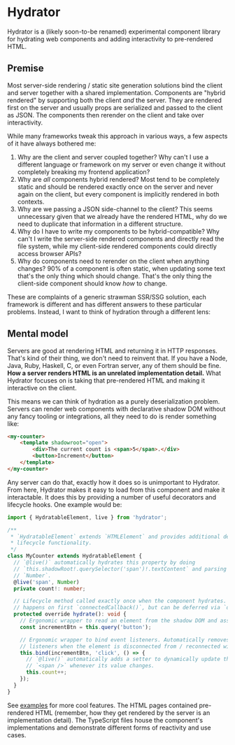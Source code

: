 # Hydrator

Hydrator is a (likely soon-to-be renamed) experimental component library for hydrating
web components and adding interactivity to pre-rendered HTML.

## Premise

Most server-side rendering / static site generation solutions bind the client and
server together with a shared implementation. Components are "hybrid rendered" by
supporting both the client _and_ the server. They are rendered first on the server and
usually props are serialized and passed to the client as JSON. The components then
rerender on the client and take over interactivity.

While many frameworks tweak this approach in various ways, a few aspects of it have
always bothered me:

1.  Why are the client and server coupled together? Why can't I use a different language
    or framework on my server or even change it without completely breaking my frontend
    application?
1.  Why are _all_ components hybrid rendered? Most tend to be completely static and
    should be rendered exactly once on the server and never again on the client, but
    every component is implicitly rendered in both contexts.
1.  Why are we passing a JSON side-channel to the client? This seems unnecessary given
    that we already have the rendered HTML, why do we need to duplicate that
    information in a different structure.
1.  Why do I have to write my components to be hybrid-compatible? Why can't I write the
    server-side rendered components and directly read the file system, while my
    client-side rendered components could directly access browser APIs?
1.  Why do components need to rerender on the client when anything changes? 90% of a
    component is often static, when updating some text that's the only thing which
    should change. That's the only thing the client-side component should know _how_ to
    change.

These are complaints of a generic strawman SSR/SSG solution, each framework is different
and has different answers to these particular problems. Instead, I want to think of
hydration through a different lens:

## Mental model

Servers are good at rendering HTML and returning it in HTTP responses. That's kind of
their thing, we don't need to reinvent that. If you have a Node, Java, Ruby, Haskell,
C, or even Fortran server, any of them should be fine. **How a server renders HTML is
an unrelated implementation detail.** What Hydrator focuses on is taking that
pre-rendered HTML and making it interactive on the client.

This means we can think of hydration as a purely deserialization problem. Servers can
render web components with declarative shadow DOM without any fancy tooling or
integrations, all they need to do is render something like:

```html
<my-counter>
    <template shadowroot="open">
        <div>The current count is <span>5</span>.</div>
        <button>Increment</button>
    </template>
</my-counter>
```

Any server can do that, exactly how it does so is unimportant to Hydrator. From here,
Hydrator makes it easy to load from this component and make it interactable. It does
this by providing a number of useful decorators and lifecycle hooks. One example would
be:

```typescript
import { HydratableElement, live } from 'hydrator';

/**
 * `HydratableElement` extends `HTMLElement` and provides additional decorator and
 * lifecycle functionality.
 */
class MyCounter extends HydratableElement {
  // `@live()` automatically hydrates this property by doing
  // `this.shadowRoot!.querySelector('span')!.textContent` and parsing the result as a
  // `Number`.
  @live('span', Number)
  private count!: number;

  // Lifecycle method called exactly once when the component hydrates. Usually this
  // happens on first `connectedCallback()`, but can be deferred via `defer-hydration`.
  protected override hydrate(): void {
    // Ergonomic wrapper to read an element from the shadow DOM and assert it exists.
    const incrementBtn = this.query('button');

    // Ergonomic wrapper to bind event listeners. Automatically removes and readds the
    // listeners when the element is disconnected from / reconnected with the DOM.
    this.bind(incrementBtn, 'click', () => {
      // `@live()` automatically adds a setter to dynamically update the rendered
      // `<span />` whenever its value changes.
      this.count++;
    });
  }
}
```

See [examples](/src/examples/) for more cool features. The HTML pages contained
pre-rendered HTML (remember, how they get rendered by the server is an implementation
detail). The TypeScript files house the component's implementations and demonstrate
different forms of reactivity and use cases.
